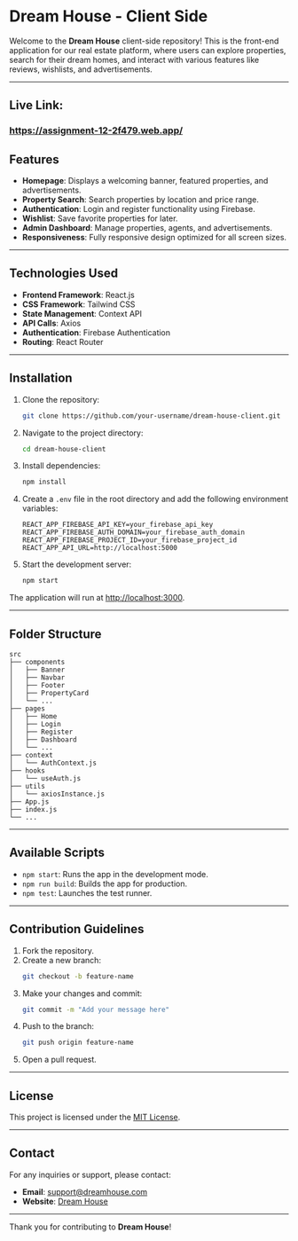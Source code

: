 # Dream House - Client Side

Welcome to the **Dream House** client-side repository! This is the front-end application for our real estate platform, where users can explore properties, search for their dream homes, and interact with various features like reviews, wishlists, and advertisements.

---

## Live Link:

### https://assignment-12-2f479.web.app/

## Features
- **Homepage**: Displays a welcoming banner, featured properties, and advertisements.
- **Property Search**: Search properties by location and price range.
- **Authentication**: Login and register functionality using Firebase.
- **Wishlist**: Save favorite properties for later.
- **Admin Dashboard**: Manage properties, agents, and advertisements.
- **Responsiveness**: Fully responsive design optimized for all screen sizes.

---

## Technologies Used
- **Frontend Framework**: React.js
- **CSS Framework**: Tailwind CSS
- **State Management**: Context API
- **API Calls**: Axios
- **Authentication**: Firebase Authentication
- **Routing**: React Router

---

## Installation

1. Clone the repository:
   ```bash
   git clone https://github.com/your-username/dream-house-client.git
   ```

2. Navigate to the project directory:
   ```bash
   cd dream-house-client
   ```

3. Install dependencies:
   ```bash
   npm install
   ```

4. Create a `.env` file in the root directory and add the following environment variables:
   ```env
   REACT_APP_FIREBASE_API_KEY=your_firebase_api_key
   REACT_APP_FIREBASE_AUTH_DOMAIN=your_firebase_auth_domain
   REACT_APP_FIREBASE_PROJECT_ID=your_firebase_project_id
   REACT_APP_API_URL=http://localhost:5000
   ```

5. Start the development server:
   ```bash
   npm start
   ```

The application will run at [http://localhost:3000](http://localhost:3000).

---

## Folder Structure

```plaintext
src
├── components
│   ├── Banner
│   ├── Navbar
│   ├── Footer
│   ├── PropertyCard
│   └── ...
├── pages
│   ├── Home
│   ├── Login
│   ├── Register
│   ├── Dashboard
│   └── ...
├── context
│   └── AuthContext.js
├── hooks
│   └── useAuth.js
├── utils
│   └── axiosInstance.js
├── App.js
├── index.js
└── ...
```

---

## Available Scripts

- `npm start`: Runs the app in the development mode.
- `npm run build`: Builds the app for production.
- `npm test`: Launches the test runner.

---

## Contribution Guidelines

1. Fork the repository.
2. Create a new branch:
   ```bash
   git checkout -b feature-name
   ```
3. Make your changes and commit:
   ```bash
   git commit -m "Add your message here"
   ```
4. Push to the branch:
   ```bash
   git push origin feature-name
   ```
5. Open a pull request.

---

## License
This project is licensed under the [MIT License](LICENSE).

---

## Contact
For any inquiries or support, please contact:
- **Email**: support@dreamhouse.com
- **Website**: [Dream House](https://dreamhouse.com)

---

Thank you for contributing to **Dream House**!
